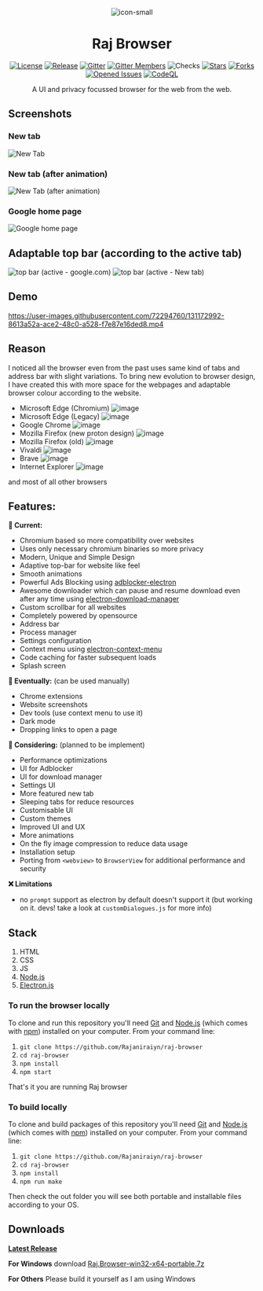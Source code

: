 <div align=center>
 
 ![icon-small](https://user-images.githubusercontent.com/72294760/131682171-2300d5e0-f42c-490e-86bd-6eba492abad9.png)

 # Raj Browser
 [![License](https://badgen.net/github/license/Rajaniraiyn/raj-browser)](LICENSE) [![Release](https://badgen.net/github/release/Rajaniraiyn/raj-browser)](../../releases/latest) [![Gitter](https://badges.gitter.im/raj-browser/community.svg)](https://gitter.im/raj-browser/community) [![Gitter Members](https://badgen.net/gitter/members/raj-browser/community)](https://gitter.im/raj-browser/community) ![Checks](https://badgen.net/github/checks/Rajaniraiyn/raj-browser) [![Stars](https://badgen.net/github/stars/Rajaniraiyn/raj-browser)](../../stargazers) [![Forks](https://badgen.net/github/forks/Rajaniraiyn/raj-browser)](../../network/members) [![Opened Issues](https://badgen.net/github/open-issues/Rajaniraiyn/raj-browser)](../../issues?q=is%3Aopen) [![CodeQL](https://github.com/Rajaniraiyn/raj-browser/actions/workflows/codeql-analysis.yml/badge.svg)](https://github.com/Rajaniraiyn/raj-browser/actions/workflows/codeql-analysis.yml)

 A UI and privacy focussed browser for the web from the web.
</div>

## Screenshots
### New tab
![New Tab](https://user-images.githubusercontent.com/72294760/131171971-10b9c9f0-f03f-4e4b-bb5d-78721f72cbae.png)
### New tab (after animation)
![New Tab (after animation)](https://user-images.githubusercontent.com/72294760/131172020-e41a5e37-822d-4927-898b-2ba439bef3f0.png)
### Google home page
![Google home page](https://user-images.githubusercontent.com/72294760/131172169-082379af-6bc4-41d3-b528-db31dab6b9fb.png)
## Adaptable top bar (according to the active tab)
![top bar (active - google.com)](https://user-images.githubusercontent.com/72294760/131172271-4ada4b0c-784b-4394-9ca7-bf483ae5d82e.png)
![top bar (active - New tab)](https://user-images.githubusercontent.com/72294760/131172300-cb02c651-00a1-45e5-9818-6aefda042b82.png)

## Demo
https://user-images.githubusercontent.com/72294760/131172992-8613a52a-ace2-48c0-a528-f7e87e16ded8.mp4

## Reason
I noticed all the browser even from the past uses same kind of tabs and address bar with slight variations.
To bring new evolution to browser design, I have created this with more space for the webpages and adaptable browser colour according to the website.

- Microsoft Edge (Chromium) ![image](https://user-images.githubusercontent.com/72294760/131173277-3278767e-1d20-4621-bcd5-ae58bd0a73b4.png)
- Microsoft Edge (Legacy) ![image](https://user-images.githubusercontent.com/72294760/131176216-d753f761-0e5b-4160-80ac-b74c42c90ceb.png)
- Google Chrome ![image](https://user-images.githubusercontent.com/72294760/131173422-3f10d0df-4df6-40a1-8234-9b3299022926.png)
- Mozilla Firefox (new proton design) ![image](https://user-images.githubusercontent.com/72294760/131173690-d336fc07-eca9-4c38-bff2-ca63d721e82a.png)
- Mozilla Firefox (old) ![image](https://user-images.githubusercontent.com/72294760/131173829-f382f4f6-0dc4-4772-b4e8-69172fbfead9.png)
- Vivaldi ![image](https://user-images.githubusercontent.com/72294760/131174404-2dc56f12-bf64-469e-a6b5-2c718df7beab.png)
- Brave ![image](https://user-images.githubusercontent.com/72294760/131174497-ef2663c8-25bf-4fbb-8eb4-80d29d02162d.png)
- Internet Explorer ![image](https://user-images.githubusercontent.com/72294760/131176270-c43c0632-bd26-4001-b1e1-656b062f5caf.png)

and most of all other browsers

## Features:
**🚀 Current:**
- Chromium based so more compatibility over websites
- Uses only necessary chromium binaries so more privacy
- Modern, Unique and Simple Design 
- Adaptive top-bar for website like feel
- Smooth animations
- Powerful Ads Blocking using [adblocker-electron](https://github.com/cliqz-oss/adblocker/tree/master/packages/adblocker-electron)
- Awesome downloader which can pause and resume download even after any time using [electron-download-manager](https://github.com/danielnieto/electron-download-manager)
- Custom scrollbar for all websites
- Completely powered by opensource
- Address bar
- Process manager
- Settings configuration
- Context menu using [electron-context-menu](https://github.com/sindresorhus/electron-context-menu)
- Code caching for faster subsequent loads
- Splash screen 

**🤞 Eventually:** (can be used manually)
- Chrome extensions
- Website screenshots
- Dev tools (use context menu to use it)
- Dark mode
- Dropping links to open a page

**🤔 Considering:** (planned to be implement)
- Performance optimizations
- UI for Adblocker
- UI for download manager
- Settings UI
- More featured new tab
- Sleeping tabs for reduce resources
- Customisable UI
- Custom themes
- Improved UI and UX
- More animations
- On the fly image compression to reduce data usage
- Installation setup
- Porting from `<webview>` to `BrowserView` for additional performance and security

**❌ Limitations**
- no `prompt` support as electron by default doesn't support it (but working on it. devs! take a look at `customDialogues.js` for more info)

## Stack

 1. HTML
 2. CSS
 3. JS
 4. [Node.js](https://nodejs.org/)
 5. [Electron.js](https://www.electronjs.org/)

### To run the browser locally

To clone and run this repository you'll need [Git](https://git-scm.com) and [Node.js](https://nodejs.org/en/download/) (which comes with [npm](http://npmjs.com)) installed on your computer. From your command line:

 1.  `git clone https://github.com/Rajaniraiyn/raj-browser`
 2.  `cd raj-browser`
 3.  `npm install`
 4.  `npm start`

That's it you are running Raj browser

### To build locally

To clone and build packages of this repository you'll need [Git](https://git-scm.com) and [Node.js](https://nodejs.org/en/download/) (which comes with [npm](http://npmjs.com)) installed on your computer. From your command line:

 1.  `git clone https://github.com/Rajaniraiyn/raj-browser`
 2.  `cd raj-browser`
 3.  `npm install`
 4.  `npm run make`

Then check the out folder you will see both portable and installable files according to your OS.

## Downloads

[**Latest Release**](https://github.com/Rajaniraiyn/raj-browser/releases/latest)

**For Windows** download [Raj.Browser-win32-x64-portable.7z](https://github.com/Rajaniraiyn/raj-browser/releases/latest/download/Raj.Browser-win32-x64-portable.7z)

**For Others** Please build it yourself as I am using Windows

